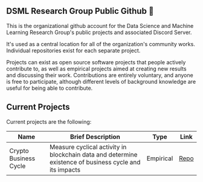 ## DSML Research Group Public Github 👋

This is the organizational github account for the Data Science and Machine Learning Research Group's public projects and associated Discord Server.  

It's used as a central location for all of the organization's community works.  Individual repositories exist for each separate project.

Projects can exist as open source software projects that people actively contribute to, as well as empirical projects aimed at creating new results and discussing their work.  Contributions are entirely voluntary, and anyone is free to participate, although different levels of background knowledge are useful for being able to contribute.

## Current Projects

Current projects are the following:

Name | Brief Description | Type | Link
 --- | --- | --- | --- 
Crypto Business Cycle | Measure cyclical activity in blockchain data and determine existence of business cycle and its impacts | Empirical | [Repo](www.dsmlresearch.org)

<!--

**Here are some ideas to get you started:**

🙋‍♀️ A short introduction - what is your organization all about?
🌈 Contribution guidelines - how can the community get involved?
👩‍💻 Useful resources - where can the community find your docs? Is there anything else the community should know?
🍿 Fun facts - what does your team eat for breakfast?
🧙 Remember, you can do mighty things with the power of [Markdown](https://docs.github.com/github/writing-on-github/getting-started-with-writing-and-formatting-on-github/basic-writing-and-formatting-syntax)
-->
